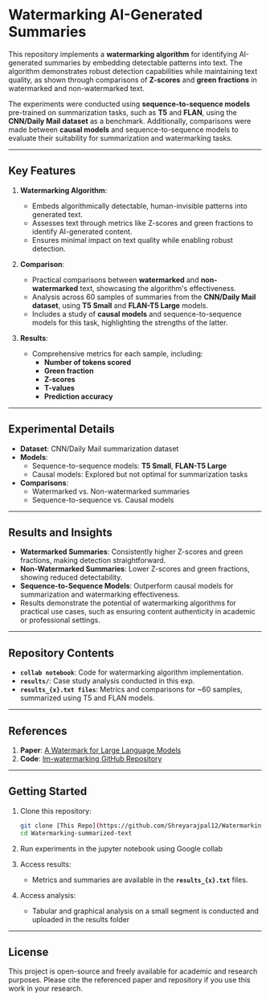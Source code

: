 # Watermarking AI-Generated Summaries

This repository implements a **watermarking algorithm** for identifying AI-generated summaries by embedding detectable patterns into text. The algorithm demonstrates robust detection capabilities while maintaining text quality, as shown through comparisons of **Z-scores** and **green fractions** in watermarked and non-watermarked text. 

The experiments were conducted using **sequence-to-sequence models** pre-trained on summarization tasks, such as **T5** and **FLAN**, using the **CNN/Daily Mail dataset** as a benchmark. Additionally, comparisons were made between **causal models** and sequence-to-sequence models to evaluate their suitability for summarization and watermarking tasks.

---

## Key Features

1. **Watermarking Algorithm**:
   - Embeds algorithmically detectable, human-invisible patterns into generated text.
   - Assesses text through metrics like Z-scores and green fractions to identify AI-generated content.
   - Ensures minimal impact on text quality while enabling robust detection.

2. **Comparison**:
   - Practical comparisons between **watermarked** and **non-watermarked** text, showcasing the algorithm's effectiveness.
   - Analysis across 60 samples of summaries from the **CNN/Daily Mail dataset**, using **T5 Small** and **FLAN-T5 Large** models.
   - Includes a study of **causal models** and sequence-to-sequence models for this task, highlighting the strengths of the latter.

3. **Results**:
   - Comprehensive metrics for each sample, including:
     - **Number of tokens scored**
     - **Green fraction**
     - **Z-scores**
     - **T-values**
     - **Prediction accuracy**

---

## Experimental Details

- **Dataset**: CNN/Daily Mail summarization dataset
- **Models**: 
  - Sequence-to-sequence models: **T5 Small**, **FLAN-T5 Large**
  - Causal models: Explored but not optimal for summarization tasks
- **Comparisons**:
  - Watermarked vs. Non-watermarked summaries
  - Sequence-to-sequence vs. Causal models

---

## Results and Insights

- **Watermarked Summaries**: Consistently higher Z-scores and green fractions, making detection straightforward.
- **Non-Watermarked Summaries**: Lower Z-scores and green fractions, showing reduced detectability.
- **Sequence-to-Sequence Models**: Outperform causal models for summarization and watermarking effectiveness.
- Results demonstrate the potential of watermarking algorithms for practical use cases, such as ensuring content authenticity in academic or professional settings.

---

## Repository Contents

- **`collab notebook`**: Code for watermarking algorithm implementation.
- **`results/`**: Case study analysis conducted in this exp.
- **`results_{x}.txt files`**: Metrics and comparisons for ~60 samples, summarized using T5 and FLAN models.

---

## References

1. **Paper**: [A Watermark for Large Language Models](https://arxiv.org/abs/2301.10226)  
2. **Code**: [lm-watermarking GitHub Repository](https://github.com/jwkirchenbauer/lm-watermarking.git)  

---

## Getting Started

1. Clone this repository:
   ```bash
   git clone [This Repo](https://github.com/Shreyarajpal12/Watermarking-summarized-text)
   cd Watermarking-summarized-text
   ```

2. Run experiments in the jupyter notebook using Google collab

3. Access results:
   - Metrics and summaries are available in the **`results_{x}.txt`** files.
4. Access analysis:
   - Tabular and graphical analysis on a small segment is conducted and uploaded in the results folder
---

## License

This project is open-source and freely available for academic and research purposes. Please cite the referenced paper and repository if you use this work in your research.
